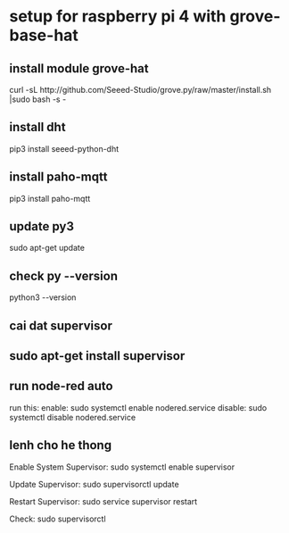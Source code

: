 # setup for raspberry pi 4 with grove-base-hat
<h2> install module grove-hat </h2>
curl -sL http://github.com/Seeed-Studio/grove.py/raw/master/install.sh |sudo bash -s -

<h2> install dht </h2>
pip3 install seeed-python-dht
<h2> install paho-mqtt</h2>
pip3 install paho-mqtt
<h2> update py3 </h2>
sudo apt-get update
<h2> check py --version </h2>
python3 --version

<h2>cai dat supervisor<h2>
sudo apt-get install supervisor

<h2> run node-red auto </h2>
run this:
        enable:  sudo systemctl enable nodered.service
        disable: sudo systemctl disable nodered.service

<h2> lenh cho he thong </h2>

<p>Enable System Supervisor: sudo systemctl enable supervisor</p> 
<p>Update Supervisor: sudo supervisorctl update</p>
<p>Restart Supervisor: sudo service supervisor restart</p>
<p>Check: sudo supervisorctl </p>

